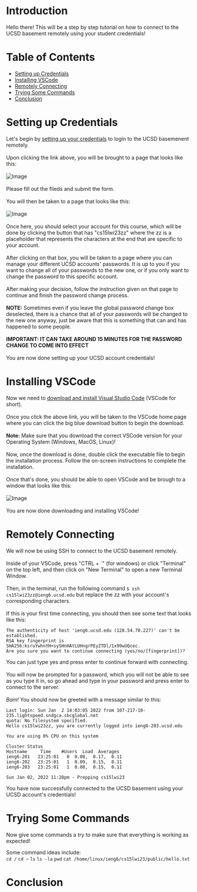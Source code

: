 # Introduction
Hello there! This will be a step by step tutorial on how to connect to the UCSD basement remotely using your student credentials!

# Table of Contents
- [Setting up Credentials](#setting-up-credentials)
- [Installing VSCode](#installing-vscode)
- [Remotely Connecting](#remotely-connecting)
- [Trying Some Commands](#trying-some-commands)
- [Conclusion](#conclusion)

# Setting up Credentials
Let's begin by [setting up your credentials](https://sdacs.ucsd.edu/~icc/index.php) to login to the UCSD basemenent remotely. \
\
Upon clicking the link above, you will be brought to a page that looks like this: \
\
![Image](https://rutracrafter.github.io/cse15l-lab-reports/assets/student-lookup.png) \
\
Please fill out the fileds and submit the form.\
\
You will then be taken to a page that looks like this: \
\
![Image](https://rutracrafter.github.io/cse15l-lab-reports/assets/home-page.png) \
\
Once here, you should select your account for this course, which will be done by clicking the button that has "cs15lwi23zz" where the zz is a placeholder that represents the characters at the end that are specific to your account. \
\
After clicking on that box, you will be taken to a page where you can manage your different UCSD accounts' passwords. It is up to you if you want to change all of your passwords to the new one, or if you only want to change the password to this specific account.\
\
After making your decision, follow the instruction given on that page to continue and finish the password change process. \
\
**NOTE:** Sometimes even if you leave the global password change box deselected, there is a chance that all of your passwords will be changed to the new one anyway, just be aware that this is something that can and has happened to some people. \
\
**IMPORTANT: IT CAN TAKE AROUND 15 MINUTES FOR THE PASSWORD CHANGE TO COME INTO EFFECT** \
\
You are now done setting up your UCSD account credentials!

# Installing VSCode
Now we need to [download and install Visual Studio Code](https://code.visualstudio.com/) (VSCode for short). \
\
Once you click the above link, you will be taken to the VSCode home page where you can click the big blue download button to begin the download. \
\
**Note:** Make sure that you download the correct VSCode version for your Operating System (Windows, MacOS, Linux)! \
\
Now, once the download is done, double click the executable file to begin the installation process. Follow the on-screen instructions to complete the installation. \
\
Once that's done, you should be able to open VSCode and be brough to a window that looks like this: \
\
![Image](https://rutracrafter.github.io/cse15l-lab-reports/assets/vscode-window.png) \
\
You are now done downloading and installing VSCode!

# Remotely Connecting
We will now be using SSH to connect to the UCSD basement remotely. \
\
Inside of your VSCode, press "CTRL + \`" (for windows) or click "Terminal" on the top left, and then click on "New Terminal" to open a new Terminal Window. \
\
Then, in the terminal, run the following command `$ ssh cs15lwi23zz@ieng6.ucsd.edu` but replace the zz with your account's corresponding characters. \
\
If this is your first time connecting, you should then see some text that looks like this:
```
The authenticity of host 'ieng6.ucsd.edu (128.54.70.227)' can't be established.
RSA key fingerprint is SHA256:ksruYwhnYH+sySHnHAtLUHngrPEyZTDl/1x99wUQcec.
Are you sure you want to continue connecting (yes/no/[fingerprint])?
```
You can just type yes and press enter to continue forward with connecting. \
\
You will now be prompted for a password, which you will not be able to see as you type it in, so go ahead and type in your password and press enter to connect to the server. \
\
*Bam!* You should now be greeted with a message similar to this:
```
Last login: Sun Jan  2 14:03:05 2022 from 107-217-10-235.lightspeed.sndgca.sbcglobal.net
quota: No filesystem specified.
Hello cs15lwi23zz, you are currently logged into ieng6-203.ucsd.edu

You are using 0% CPU on this system

Cluster Status 
Hostname     Time    #Users  Load  Averages  
ieng6-201   23:25:01   0  0.08,  0.17,  0.11
ieng6-202   23:25:01   1  0.09,  0.15,  0.11
ieng6-203   23:25:01   1  0.08,  0.15,  0.11

Sun Jan 02, 2022 11:28pm - Prepping cs15lwi23
```
You have now successfully connected to the UCSD basement using your UCSD account's credentials!

# Trying Some Commands
Now give some commands a try to make sure that everything is working as expected!

Some command ideas include: \
`cd /`
`cd ~`
`ls`
`ls -la`
`pwd`
`cat /home/linux/ieng6/cs15lwi23/public/hello.txt`

# Conclusion
